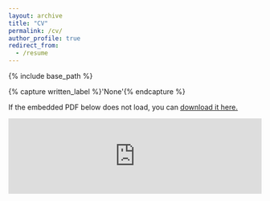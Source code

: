 ```yaml
---
layout: archive
title: "CV"
permalink: /cv/
author_profile: true
redirect_from:
  - /resume
---
```


{% include base_path %}

{% capture written_label %}'None'{% endcapture %}

If the embedded PDF below does not load, you can <u><a href="https://kleeresearch.github.io/files/20231202_CV_klee.pdf">download it here.</a></u>
<br/>

<embed src="https://kleeresearch.github.io/files/20231202_CV_klee.pdf" type="application/pdf" width="100%" />


